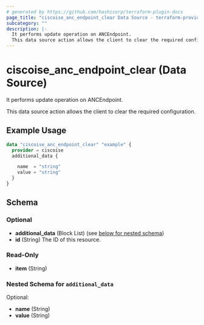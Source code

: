 ```yaml
---
# generated by https://github.com/hashicorp/terraform-plugin-docs
page_title: "ciscoise_anc_endpoint_clear Data Source - terraform-provider-ciscoise"
subcategory: ""
description: |-
  It performs update operation on ANCEndpoint.
  This data source action allows the client to clear the required configuration.
---
```


# ciscoise_anc_endpoint_clear (Data Source)

It performs update operation on ANCEndpoint.

This data source action allows the client to clear the required configuration.

## Example Usage

```terraform
data "ciscoise_anc_endpoint_clear" "example" {
  provider = ciscoise
  additional_data {

    name  = "string"
    value = "string"
  }
}
```

<!-- schema generated by tfplugindocs -->
## Schema

### Optional

- **additional_data** (Block List) (see [below for nested schema](#nestedblock--additional_data))
- **id** (String) The ID of this resource.

### Read-Only

- **item** (String)

<a id="nestedblock--additional_data"></a>
### Nested Schema for `additional_data`

Optional:

- **name** (String)
- **value** (String)


